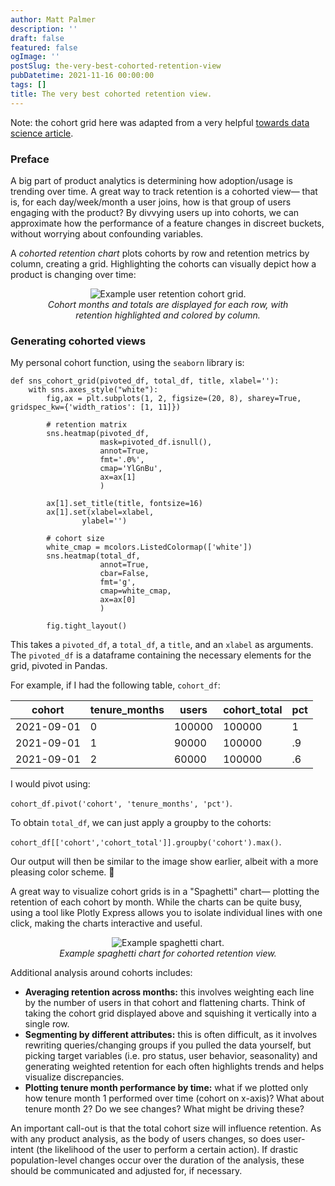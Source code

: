 ```yaml
---
author: Matt Palmer
description: ''
draft: false
featured: false
ogImage: ''
postSlug: the-very-best-cohorted-retention-view
pubDatetime: 2021-11-16 00:00:00
tags: []
title: The very best cohorted retention view.
---
```


Note: the cohort grid here was adapted from a very helpful [towards data science article](https://towardsdatascience.com/a-step-by-step-introduction-to-cohort-analysis-in-python-a2cbbd8460ea).

### Preface

A big part of product analytics is determining how adoption/usage is trending over time. A great way to track retention is a cohorted view— that is, for each day/week/month a user joins, how is that group of users engaging with the product? By divvying users up into cohorts, we can approximate how the performance of a feature changes in discreet buckets, without worrying about confounding variables.

A _cohorted retention chart_ plots cohorts by row and retention metrics by column, creating a grid. Highlighting the cohorts can visually depict how a product is changing over time:

<center>
<figure>
  <img src="public/assets/posts/cohorted-retention/cohort-grid.png" alt="Example user retention cohort grid."/>
  <figcaption><i><center>Cohort months and totals are displayed for each row, with retention highlighted and colored by column.</center></i></figcaption>
</figure>
</center>

### Generating cohorted views

My personal cohort function, using the `seaborn` library is:

```
def sns_cohort_grid(pivoted_df, total_df, title, xlabel=''):
    with sns.axes_style("white"):
        fig,ax = plt.subplots(1, 2, figsize=(20, 8), sharey=True, gridspec_kw={'width_ratios': [1, 11]})

        # retention matrix
        sns.heatmap(pivoted_df,
                    mask=pivoted_df.isnull(),
                    annot=True,
                    fmt='.0%',
                    cmap='YlGnBu',
                    ax=ax[1]
                    )

        ax[1].set_title(title, fontsize=16)
        ax[1].set(xlabel=xlabel,
                ylabel='')

        # cohort size
        white_cmap = mcolors.ListedColormap(['white'])
        sns.heatmap(total_df,
                    annot=True,
                    cbar=False,
                    fmt='g',
                    cmap=white_cmap,
                    ax=ax[0]
                    )

        fig.tight_layout()
```

This takes a `pivoted_df`, a `total_df`, a `title`, and an `xlabel` as arguments. The `pivoted_df` is a dataframe containing the necessary elements for the grid, pivoted in Pandas.

For example, if I had the following table, `cohort_df`:

| cohort     | tenure_months | users  | cohort_total | pct |
| ---------- | ------------- | ------ | ------------ | --- |
| 2021-09-01 | 0             | 100000 | 100000       | 1   |
| 2021-09-01 | 1             | 90000  | 100000       | .9  |
| 2021-09-01 | 2             | 60000  | 100000       | .6  |

I would pivot using:

`cohort_df.pivot('cohort', 'tenure_months', 'pct')`.

To obtain `total_df`, we can just apply a groupby to the cohorts:

`cohort_df[['cohort','cohort_total']].groupby('cohort').max()`.

Our output will then be similar to the image show earlier, albeit with a more pleasing color scheme. 🙂

A great way to visualize cohort grids is in a "Spaghetti" chart— plotting the retention of each cohort by month. While the charts can be quite busy, using a tool like Plotly Express allows you to isolate individual lines with one click, making the charts interactive and useful.

<center>
<figure>
  <img src="public/assets/posts/cohorted-retention/spaghetti.jpg" alt="Example spaghetti chart."/>
  <figcaption><i><center>Example spaghetti chart for cohorted retention view.</center></i></figcaption>
</figure>
</center>

Additional analysis around cohorts includes:

- **Averaging retention across months:** this involves weighting each line by the number of users in that cohort and flattening charts. Think of taking the cohort grid displayed above and squishing it vertically into a single row.
- **Segmenting by different attributes:** this is often difficult, as it involves rewriting queries/changing groups if you pulled the data yourself, but picking target variables (i.e. pro status, user behavior, seasonality) and generating weighted retention for each often highlights trends and helps visualize discrepancies.
- **Plotting tenure month performance by time:** what if we plotted only how tenure month 1 performed over time (cohort on x-axis)? What about tenure month 2? Do we see changes? What might be driving these?

An important call-out is that the total cohort size will influence retention. As with any product analysis, as the body of users changes, so does user-intent (the likelihood of the user to perform a certain action). If drastic population-level changes occur over the duration of the analysis, these should be communicated and adjusted for, if necessary.